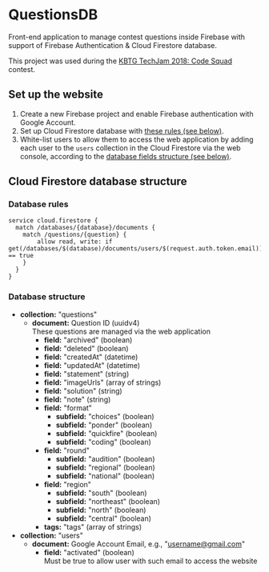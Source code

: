 # QuestionsDB

Front-end application to manage contest questions inside Firebase
with support of Firebase Authentication & Cloud Firestore database.

This project was used during the [KBTG TechJam 2018: Code Squad](https://www.techjam.tech/__tj200718/) contest.

## Set up the website

1. Create a new Firebase project and enable Firebase authentication with Google Account.
2. Set up Cloud Firestore database with [these rules (see below)](#Database-rules).
3. White-list users to allow them to access the web application by adding each user to the `users` collection in the Cloud Firestore via the web console, according to the [database fields structure (see below)](#Database-structure).

## Cloud Firestore database structure

### Database rules

```
service cloud.firestore {
  match /databases/{database}/documents {
    match /questions/{question} {
    	allow read, write: if get(/databases/$(database)/documents/users/$(request.auth.token.email)).data.activated == true 
    }
  }
}
```

### Database structure

- **collection:** "questions"
   - **document:** Question ID (uuidv4)  
      These questions are managed via the web application
      - **field:** "archived" (boolean)
      - **field:** "deleted" (boolean)
      - **field:** "createdAt" (datetime)
      - **field:** "updatedAt" (datetime)
      - **field:** "statement" (string)
      - **field:** "imageUrls" (array of strings)
      - **field:** "solution" (string)
      - **field:** "note" (string)
      - **field:** "format"
         - **subfield:** "choices" (boolean)
         - **subfield:** "ponder" (boolean)
         - **subfield:** "quickfire" (boolean)
         - **subfield:** "coding" (boolean)
      - **field:** "round"
         - **subfield:** "audition" (boolean)
         - **subfield:** "regional" (boolean)
         - **subfield:** "national" (boolean)
      - **field:** "region"
         - **subfield:** "south" (boolean)
         - **subfield:** "northeast" (boolean)
         - **subfield:** "north" (boolean)
         - **subfield:** "central" (boolean)
      - **tags:** "tags" (array of strings)
- **collection:** "users"
   - **document:** Google Account Email, e.g., "username@gmail.com"
      - **field:** "activated" (boolean)  
        Must be true to allow user with such email to access the website
